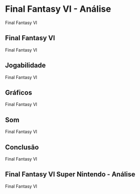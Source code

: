 ---
---

# Final Fantasy VI - Análise

Final Fantasy VI

## Final Fantasy VI

Final Fantasy VI

## Jogabilidade

Final Fantasy VI

## Gráficos

Final Fantasy VI

## Som

Final Fantasy VI

## Conclusão

Final Fantasy VI

## Final Fantasy VI Super Nintendo - Análise

Final Fantasy VI
